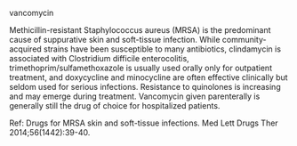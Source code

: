 vancomycin

Methicillin-resistant Staphylococcus aureus (MRSA) is the predominant cause of suppurative skin and
soft-tissue infection. While community-acquired strains have been susceptible to many antibiotics,
clindamycin is associated with Clostridium difficile enterocolitis, trimethoprim/sulfamethoxazole is usually
used orally only for outpatient treatment, and doxycycline and minocycline are often effective clinically
but seldom used for serious infections. Resistance to quinolones is increasing and may emerge during
treatment. Vancomycin given parenterally is generally still the drug of choice for hospitalized patients.

Ref: Drugs for MRSA skin and soft-tissue infections. Med Lett Drugs Ther 2014;56(1442):39-40.